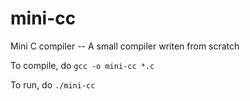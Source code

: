 # mini-cc
Mini C compiler -- A small compiler writen from scratch

To compile, do `gcc -o mini-cc *.c`

To run, do `./mini-cc`
